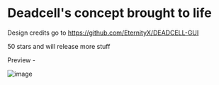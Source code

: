 # Deadcell's concept brought to life
Design credits go to https://github.com/EternityX/DEADCELL-GUI

50 stars and will release more stuff

Preview - 


![image](https://user-images.githubusercontent.com/4403000/230327126-c4c0a408-07c5-4616-9100-14e13b10fc75.png)
